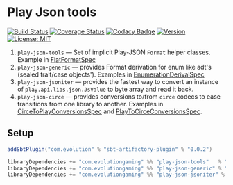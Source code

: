 # Play Json tools
[![Build Status](https://github.com/evolution-gaming/play-json-tools/workflows/CI/badge.svg)](https://github.com/evolution-gaming/play-json-tools/actions?query=workflow%3ACI)
[![Coverage Status](https://coveralls.io/repos/github/evolution-gaming/play-json-tools/badge.svg?branch=master)](https://coveralls.io/github/evolution-gaming/play-json-tools?branch=master)
[![Codacy Badge](https://api.codacy.com/project/badge/Grade/c158d2f8c65147b18ab0a958876322cf)](https://www.codacy.com/app/evolution-gaming/play-json-tools?utm_source=github.com&amp;utm_medium=referral&amp;utm_content=evolution-gaming/play-json-tools&amp;utm_campaign=Badge_Grade)
[![Version](https://img.shields.io/badge/version-click-blue)](https://evolution.jfrog.io/artifactory/api/search/latestVersion?g=com.evolutiongaming&a=play-json-tools_2.13&repos=public)
[![License: MIT](https://img.shields.io/badge/License-MIT-yellowgreen.svg)](https://opensource.org/licenses/MIT)

1. `play-json-tools` — Set of implicit Play-JSON `Format` helper classes. Example in [FlatFormatSpec](play-json-tools/src/test/scala/com/evolutiongaming/playjsontools/FlatFormatSpec.scala)
2. `play-json-generic` — provides Format derivation for enum like adt's (sealed trait/case objects'). Examples in [EnumerationDerivalSpec](play-json-generic/src/test/scala/com/evolutiongaming/util/generic/EnumerationDerivalSpec.scala)
3. `play-json-jsoniter` — provides the fastest way to convert an instance of `play.api.libs.json.JsValue` to byte array and read it back.
4. `play-json-circe` — provides conversions to/from `circe` codecs to ease transitions from one library to another. Examples in [CirceToPlayConversionsSpec](play-json-circe/src/test/scala/com/evolutiongaming/util/CirceToPlayConversionsSpec.scala) and [PlayToCirceConversionsSpec](play-json-circe/src/test/scala/com/evolutiongaming/util/PlayToCirceConversionsSpec.scala).

## Setup

```scala
addSbtPlugin("com.evolution" % "sbt-artifactory-plugin" % "0.0.2")

libraryDependencies += "com.evolutiongaming" %% "play-json-tools"   % "0.9.0"
libraryDependencies += "com.evolutiongaming" %% "play-json-generic" % "0.9.0"
libraryDependencies += "com.evolutiongaming" %% "play-json-jsoniter" % "0.9.0"
```
